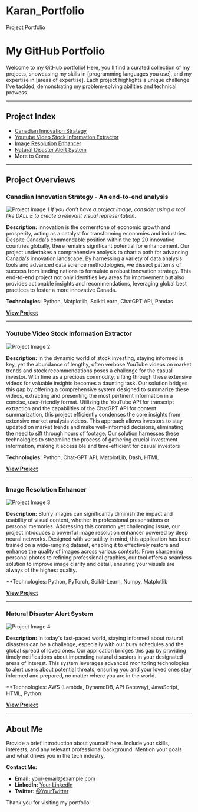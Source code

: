 # Karan_Portfolio
Project Portfolio
# My GitHub Portfolio

Welcome to my GitHub portfolio! Here, you'll find a curated collection of my projects, showcasing my skills in [programming languages you use], and my expertise in [areas of expertise]. Each project highlights a unique challenge I've tackled, demonstrating my problem-solving abilities and technical prowess.

---

## Project Index

- [Canadian Innovation Strategy ](#project-name-1)
- [Youtube Video Stock Information Extractor](#project-name-2)
- [Image Resolution Enhancer](#project-name-3)
- [Natural Disaster Alert System](#project-name-3)
- More to Come

---

## Project Overviews

### Canadian Innovation Strategy - An end-to-end analysis

![Project Image 1](link-to-image) *If you don't have a project image, consider using a tool like DALL·E to create a relevant visual representation.*

**Description:** Innovation is the cornerstone of economic growth and prosperity, acting as a catalyst for transforming economies and industries. Despite Canada's commendable position within the top 20 innovative countries globally, there remains significant potential for enhancement. Our project undertakes a comprehensive analysis to chart a path for advancing Canada's innovation landscape. By harnessing a variety of data analysis tools and advanced data science methodologies, we dissect patterns of success from leading nations to formulate a robust innovation strategy. This end-to-end project not only identifies key areas for improvement but also provides actionable insights and recommendations, leveraging global best practices to foster a more innovative Canada.

**Technologies:** Python, Matplotlib, ScikitLearn, ChatGPT API, Pandas

**[View Project](https://github.com/karan5patel/canadian_data_science_analysis)**

---

### Youtube Video Stock Information Extractor

![Project Image 2](link-to-image)

**Description:** In the dynamic world of stock investing, staying informed is key, yet the abundance of lengthy, often verbose YouTube videos on market trends and stock recommendations poses a challenge for the casual investor. With time as a precious commodity, sifting through these extensive videos for valuable insights becomes a daunting task. Our solution bridges this gap by offering a comprehensive system designed to summarize these videos, extracting and presenting the most pertinent information in a concise, user-friendly format. Utilizing the YouTube API for transcript extraction and the capabilities of the ChatGPT API for content summarization, this project efficiently condenses the core insights from extensive market analysis videos. This approach allows investors to stay updated on market trends and make well-informed decisions, eliminating the need to sift through hours of footage. Our solution harnesses these technologies to streamline the process of gathering crucial investment information, making it accessible and time-efficient for casual investors

**Technologies:** Python, Chat-GPT API, MatplotLib, Dash, HTML

**[View Project](https://github.com/karan5patel/Youtube-Stock-Analysis)**

---

### Image Resolution Enhancer

![Project Image 3](link-to-image)

**Description:** Blurry images can significantly diminish the impact and usability of visual content, whether in professional presentations or personal memories. Addressing this common yet challenging issue, our project introduces a powerful image resolution enhancer powered by deep neural networks. Designed with versatility in mind, this application has been trained on a wide-ranging dataset, enabling it to effectively restore and enhance the quality of images across various contexts. From sharpening personal photos to refining professional graphics, our tool offers a seamless solution to improve image clarity and detail, ensuring your visuals are always of the highest quality. 

**Technologies: Python, PyTorch, Scikit-Learn, Numpy, Matplotlib

**[View Project](link-to-your-github-repo)**

---
### Natural Disaster Alert System

![Project Image 4](link-to-image)

**Description:** In today's fast-paced world, staying informed about natural disasters can be a challenge, especially with our busy schedules and the global spread of loved ones. Our application bridges this gap by providing timely notifications about impending natural disasters in your designated areas of interest. This system leverages advanced monitoring technologies to alert users about potential threats, ensuring you and your loved ones stay informed and prepared, no matter where you are in the world.

**Technologies: AWS (Lambda, DynamoDB, API Gateway), JavaScript, HTML, Python

**[View Project](link-to-your-github-repo)**

---
## About Me

Provide a brief introduction about yourself here. Include your skills, interests, and any relevant professional background. Mention your goals and what drives you in the tech industry.

**Contact Me:**

- **Email:** your-email@example.com
- **LinkedIn:** [Your LinkedIn](your-linkedin-url)
- **Twitter:** [@YourTwitter](your-twitter-link)

Thank you for visiting my portfolio!
